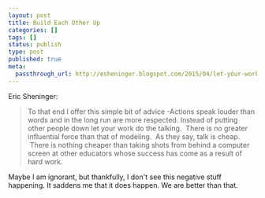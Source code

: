 ```yaml
---
layout: post
title: Build Each Other Up
categories: []
tags: []
status: publish
type: post
published: true
meta:
  passthrough_url: http://esheninger.blogspot.com/2015/04/let-your-work-do-talking.html?m=1
---
```


Eric Sheninger:


>To that end I offer this simple bit of advice -Actions speak louder than words and in the long run are more respected. Instead of putting other people down let your work do the talking.  There is no greater influential force than that of modeling.  As they say, talk is cheap.  There is nothing cheaper than taking shots from behind a computer screen at other educators whose success has come as a result of hard work.



Maybe I am ignorant, but thankfully, I don't see this negative stuff happening. It saddens me that it does happen. We are better than that.
